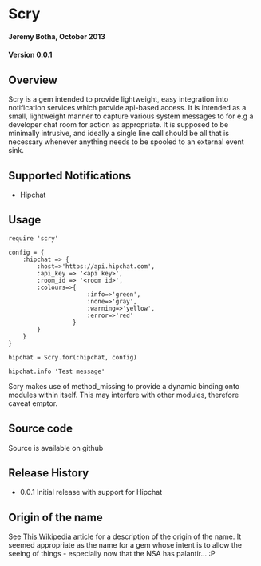 # Scry
#### Jeremy Botha, October 2013
#### Version 0.0.1

## Overview

Scry is a gem intended to provide lightweight, easy integration into notification services which provide api-based access.  It is intended as a small, lightweight manner
to capture various system messages to for e.g a developer chat room for action as appropriate.  It is supposed to be minimally intrusive, and ideally a single line call
should be all that is necessary whenever anything needs to be spooled to an external event sink.

## Supported Notifications

- Hipchat

## Usage

    require 'scry'

    config = {
        :hipchat => {
            :host=>'https://api.hipchat.com',
            :api_key => '<api key>',
            :room_id => '<room id>',
            :colours=>{
                          :info=>'green',
                          :none=>'gray',
                          :warning=>'yellow',
                          :error=>'red'
                      }
            }
        }
    }

    hipchat = Scry.for(:hipchat, config)

    hipchat.info 'Test message'

Scry makes use of method_missing to provide a dynamic binding onto modules within itself.  This may interfere with other modules, therefore caveat emptor.

## Source code

Source is available on github

## Release History

* 0.0.1 Initial release with support for Hipchat

## Origin of the name

See [This Wikipedia article](https://en.wikipedia.org/wiki/Scrying) for a description of the origin of the name.  It seemed appropriate as the name for a gem whose intent is to
allow the seeing of things - especially now that the NSA has palantir... :P

